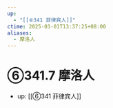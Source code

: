 ```yaml
---
up:
  - "[[⑥341 菲律宾人]]"
ctime: 2025-03-01T13:37:25+08:00
aliases:
  - 摩洛人
---
```


# ⑥341.7 摩洛人

- up: [[⑥341 菲律宾人]]
